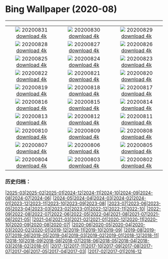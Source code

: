 # Bing Wallpaper (2020-08)
**************
| | | |
| :----: | :----: | :----: |
| ![](https://www.bing.com/th?id=OHR.PRNLCavern_EN-US7693319589_1920x1080.jpg) 20200831 [download 4k](https://www.bing.com/th?id=OHR.PRNLCavern_EN-US7693319589_UHD.jpg) | ![](https://www.bing.com/th?id=OHR.MakeHay_EN-US3538917204_1920x1080.jpg) 20200830 [download 4k](https://www.bing.com/th?id=OHR.MakeHay_EN-US3538917204_UHD.jpg) | ![](https://www.bing.com/th?id=OHR.BicycleSculptures_EN-US3449807795_1920x1080.jpg) 20200829 [download 4k](https://www.bing.com/th?id=OHR.BicycleSculptures_EN-US3449807795_UHD.jpg) |
| ![](https://www.bing.com/th?id=OHR.MonteCristo_EN-US3353853394_1920x1080.jpg) 20200828 [download 4k](https://www.bing.com/th?id=OHR.MonteCristo_EN-US3353853394_UHD.jpg) | ![](https://www.bing.com/th?id=OHR.SailingStone_EN-US8158160103_1920x1080.jpg) 20200827 [download 4k](https://www.bing.com/th?id=OHR.SailingStone_EN-US8158160103_UHD.jpg) | ![](https://www.bing.com/th?id=OHR.OkanaganSpots_EN-US8113040044_1920x1080.jpg) 20200826 [download 4k](https://www.bing.com/th?id=OHR.OkanaganSpots_EN-US8113040044_UHD.jpg) |
| ![](https://www.bing.com/th?id=OHR.PancakeRocks_EN-US1220361824_1920x1080.jpg) 20200825 [download 4k](https://www.bing.com/th?id=OHR.PancakeRocks_EN-US1220361824_UHD.jpg) | ![](https://www.bing.com/th?id=OHR.CrystalRiver_EN-US8025232239_1920x1080.jpg) 20200824 [download 4k](https://www.bing.com/th?id=OHR.CrystalRiver_EN-US8025232239_UHD.jpg) | ![](https://www.bing.com/th?id=OHR.AugustStargazing_EN-US7610682262_1920x1080.jpg) 20200823 [download 4k](https://www.bing.com/th?id=OHR.AugustStargazing_EN-US7610682262_UHD.jpg) |
| ![](https://www.bing.com/th?id=OHR.UrquhartCastle_EN-US7977703153_1920x1080.jpg) 20200822 [download 4k](https://www.bing.com/th?id=OHR.UrquhartCastle_EN-US7977703153_UHD.jpg) | ![](https://www.bing.com/th?id=OHR.MulticolorBuoys_EN-US7941972841_1920x1080.jpg) 20200821 [download 4k](https://www.bing.com/th?id=OHR.MulticolorBuoys_EN-US7941972841_UHD.jpg) | ![](https://www.bing.com/th?id=OHR.IcelandHighlands_EN-US7904530738_1920x1080.jpg) 20200820 [download 4k](https://www.bing.com/th?id=OHR.IcelandHighlands_EN-US7904530738_UHD.jpg) |
| ![](https://www.bing.com/th?id=OHR.PhotographyEmperor_EN-US7865787520_1920x1080.jpg) 20200819 [download 4k](https://www.bing.com/th?id=OHR.PhotographyEmperor_EN-US7865787520_UHD.jpg) | ![](https://www.bing.com/th?id=OHR.TennesseeWoman_EN-US7833645016_1920x1080.jpg) 20200818 [download 4k](https://www.bing.com/th?id=OHR.TennesseeWoman_EN-US7833645016_UHD.jpg) | ![](https://www.bing.com/th?id=OHR.BorobudurTemple_EN-US7797430626_1920x1080.jpg) 20200817 [download 4k](https://www.bing.com/th?id=OHR.BorobudurTemple_EN-US7797430626_UHD.jpg) |
| ![](https://www.bing.com/th?id=OHR.BurrowingOwl_EN-US7737468266_1920x1080.jpg) 20200816 [download 4k](https://www.bing.com/th?id=OHR.BurrowingOwl_EN-US7737468266_UHD.jpg) | ![](https://www.bing.com/th?id=OHR.AcadianDay_EN-US7700672584_1920x1080.jpg) 20200815 [download 4k](https://www.bing.com/th?id=OHR.AcadianDay_EN-US7700672584_UHD.jpg) | ![](https://www.bing.com/th?id=OHR.HuntsMesa_EN-US7660712032_1920x1080.jpg) 20200814 [download 4k](https://www.bing.com/th?id=OHR.HuntsMesa_EN-US7660712032_UHD.jpg) |
| ![](https://www.bing.com/th?id=OHR.WWMatera_EN-US7770749293_1920x1080.jpg) 20200813 [download 4k](https://www.bing.com/th?id=OHR.WWMatera_EN-US7770749293_UHD.jpg) | ![](https://www.bing.com/th?id=OHR.TRex_EN-US7513536381_1920x1080.jpg) 20200812 [download 4k](https://www.bing.com/th?id=OHR.TRex_EN-US7513536381_UHD.jpg) | ![](https://www.bing.com/th?id=OHR.SeaFireflies_EN-US7467298206_1920x1080.jpg) 20200811 [download 4k](https://www.bing.com/th?id=OHR.SeaFireflies_EN-US7467298206_UHD.jpg) |
| ![](https://www.bing.com/th?id=OHR.LionDay_EN-US7411831317_1920x1080.jpg) 20200810 [download 4k](https://www.bing.com/th?id=OHR.LionDay_EN-US7411831317_UHD.jpg) | ![](https://www.bing.com/th?id=OHR.LassenPeak_EN-US7363073851_1920x1080.jpg) 20200809 [download 4k](https://www.bing.com/th?id=OHR.LassenPeak_EN-US7363073851_UHD.jpg) | ![](https://www.bing.com/th?id=OHR.InfinityBridge_EN-US7273466905_1920x1080.jpg) 20200808 [download 4k](https://www.bing.com/th?id=OHR.InfinityBridge_EN-US7273466905_UHD.jpg) |
| ![](https://www.bing.com/th?id=OHR.WhaleHug_EN-US7230997767_1920x1080.jpg) 20200807 [download 4k](https://www.bing.com/th?id=OHR.WhaleHug_EN-US7230997767_UHD.jpg) | ![](https://www.bing.com/th?id=OHR.Rettungsstation_EN-US6913294738_1920x1080.jpg) 20200806 [download 4k](https://www.bing.com/th?id=OHR.Rettungsstation_EN-US6913294738_UHD.jpg) | ![](https://www.bing.com/th?id=OHR.OysterFarm_EN-US6831036158_1920x1080.jpg) 20200805 [download 4k](https://www.bing.com/th?id=OHR.OysterFarm_EN-US6831036158_UHD.jpg) |
| ![](https://www.bing.com/th?id=OHR.VirginiaDeer_EN-US6758916176_1920x1080.jpg) 20200804 [download 4k](https://www.bing.com/th?id=OHR.VirginiaDeer_EN-US6758916176_UHD.jpg) | ![](https://www.bing.com/th?id=OHR.SaguaroLightning_EN-US6580736553_1920x1080.jpg) 20200803 [download 4k](https://www.bing.com/th?id=OHR.SaguaroLightning_EN-US6580736553_UHD.jpg) | ![](https://www.bing.com/th?id=OHR.IsolaBella_EN-US6478889007_1920x1080.jpg) 20200802 [download 4k](https://www.bing.com/th?id=OHR.IsolaBella_EN-US6478889007_UHD.jpg) |

### 历史归档：

|[2025-03](/../2025-03/2025-03.md)|[2025-02](/../2025-02/2025-02.md)|[2025-01](/../2025-01/2025-01.md)|[2024-12](/../2024-12/2024-12.md)|[2024-11](/../2024-11/2024-11.md)|[2024-10](/../2024-10/2024-10.md)|[2024-09](/../2024-09/2024-09.md)|[2024-08](/../2024-08/2024-08.md)|[2024-07](/../2024-07/2024-07.md)|[2024-06](/../2024-06/2024-06.md)|
|[2024-05](/../2024-05/2024-05.md)|[2024-04](/../2024-04/2024-04.md)|[2024-03](/../2024-03/2024-03.md)|[2024-02](/../2024-02/2024-02.md)|[2024-01](/../2024-01/2024-01.md)|[2023-12](/../2023-12/2023-12.md)|[2023-11](/../2023-11/2023-11.md)|[2023-10](/../2023-10/2023-10.md)|[2023-09](/../2023-09/2023-09.md)|[2023-08](/../2023-08/2023-08.md)|
|[2023-07](/../2023-07/2023-07.md)|[2023-06](/../2023-06/2023-06.md)|[2023-05](/../2023-05/2023-05.md)|[2023-04](/../2023-04/2023-04.md)|[2023-03](/../2023-03/2023-03.md)|[2023-02](/../2023-02/2023-02.md)|[2023-01](/../2023-01/2023-01.md)|[2022-12](/../2022-12/2022-12.md)|[2022-11](/../2022-11/2022-11.md)|[2022-10](/../2022-10/2022-10.md)|
|[2022-09](/../2022-09/2022-09.md)|[2022-08](/../2022-08/2022-08.md)|[2022-07](/../2022-07/2022-07.md)|[2022-06](/../2022-06/2022-06.md)|[2022-05](/../2022-05/2022-05.md)|[2022-04](/../2022-04/2022-04.md)|[2021-08](/../2021-08/2021-08.md)|[2021-07](/../2021-07/2021-07.md)|[2021-06](/../2021-06/2021-06.md)|[2021-05](/../2021-05/2021-05.md)|
|[2021-04](/../2021-04/2021-04.md)|[2021-03](/../2021-03/2021-03.md)|[2021-02](/../2021-02/2021-02.md)|[2021-01](/../2021-01/2021-01.md)|[2020-12](/../2020-12/2020-12.md)|[2020-11](/../2020-11/2020-11.md)|[2020-10](/../2020-10/2020-10.md)|[2020-09](/../2020-09/2020-09.md)|[2020-08](/2020-08.md)|[2020-07](/../2020-07/2020-07.md)|
|[2020-06](/../2020-06/2020-06.md)|[2020-05](/../2020-05/2020-05.md)|[2020-04](/../2020-04/2020-04.md)|[2020-03](/../2020-03/2020-03.md)|[2020-02](/../2020-02/2020-02.md)|[2020-01](/../2020-01/2020-01.md)|[2019-12](/../2019-12/2019-12.md)|[2019-11](/../2019-11/2019-11.md)|[2019-10](/../2019-10/2019-10.md)|[2019-09](/../2019-09/2019-09.md)|
|[2019-08](/../2019-08/2019-08.md)|[2019-07](/../2019-07/2019-07.md)|[2019-06](/../2019-06/2019-06.md)|[2019-05](/../2019-05/2019-05.md)|[2019-04](/../2019-04/2019-04.md)|[2019-03](/../2019-03/2019-03.md)|[2019-02](/../2019-02/2019-02.md)|[2019-01](/../2019-01/2019-01.md)|[2018-12](/../2018-12/2018-12.md)|[2018-11](/../2018-11/2018-11.md)|
|[2018-10](/../2018-10/2018-10.md)|[2018-09](/../2018-09/2018-09.md)|[2018-08](/../2018-08/2018-08.md)|[2018-07](/../2018-07/2018-07.md)|[2018-06](/../2018-06/2018-06.md)|[2018-05](/../2018-05/2018-05.md)|[2018-04](/../2018-04/2018-04.md)|[2018-03](/../2018-03/2018-03.md)|[2018-02](/../2018-02/2018-02.md)|[2018-01](/../2018-01/2018-01.md)|
|[2017-12](/../2017-12/2017-12.md)|[2017-11](/../2017-11/2017-11.md)|[2017-10](/../2017-10/2017-10.md)|[2017-09](/../2017-09/2017-09.md)|[2017-08](/../2017-08/2017-08.md)|[2017-07](/../2017-07/2017-07.md)|[2017-06](/../2017-06/2017-06.md)|[2017-05](/../2017-05/2017-05.md)|[2017-04](/../2017-04/2017-04.md)|[2017-03](/../2017-03/2017-03.md)|
|[2017-02](/../2017-02/2017-02.md)|[2017-01](/../2017-01/2017-01.md)|[2016-12](/../2016-12/2016-12.md)